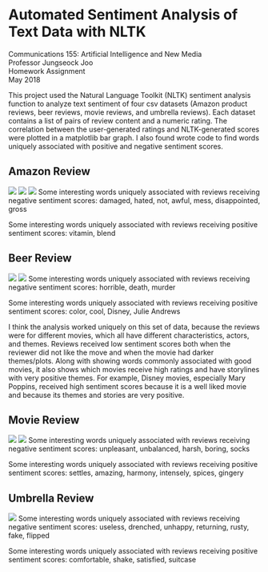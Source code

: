 # Automated Sentiment Analysis of Text Data with NLTK 

Communications 155: Artificial Intelligence and New Media\
Professor Jungseock Joo\
Homework Assignment\
May 2018

This project used the Natural Language Toolkit (NLTK) sentiment analysis function to analyze text sentiment of four csv datasets (Amazon product reviews, beer reviews, movie reviews, and umbrella reviews). Each dataset contains a list of pairs of review content and a numeric rating. The correlation between the  user-generated ratings and NLTK-generated scores were plotted in a matplotlib bar graph. I also found wrote code to find words uniquely associated with positive and negative sentiment scores. 

## Amazon Review 
<img src = "https://kristentang.github.io/photos/sentiment.jpg">
<img src = "https://kristentang.github.io/photos/sentiment11.jpg">
<img src = "https://kristentang.github.io/photos/sentiment111.jpg">
Some interesting words uniquely associated with reviews receiving negative sentiment scores: damaged, hated, not, awful, mess, disappointed, gross

Some interesting words uniquely associated with reviews receiving positive sentiment scores: vitamin, blend


## Beer Review 
<img src = "https://kristentang.github.io/photos/sentiment2.jpg">
<img src = "https://kristentang.github.io/photos/sentiment22.jpg">
Some interesting words uniquely associated with reviews receiving negative sentiment scores: horrible, death, murder

Some interesting words uniquely associated with reviews receiving positive sentiment scores: color, cool, Disney, Julie Andrews

I think the analysis worked uniquely on this set of data, because the reviews were for different movies, which all have different characteristics, actors, and themes. Reviews received low sentiment scores both when the reviewer did not like the move and when the movie had darker themes/plots. Along with showing words commonly associated with good movies, it also shows which movies receive high ratings and have storylines with very positive themes. For example, Disney movies, especially Mary Poppins, received high sentiment scores because it is a well liked movie and because its themes and stories are very positive. 


## Movie Review 
<img src = "https://kristentang.github.io/photos/sentiment3.jpg">
<img src = "https://kristentang.github.io/photos/sentiment33.jpg">
Some interesting words uniquely associated with reviews receiving negative sentiment scores: unpleasant, unbalanced, harsh, boring, socks

Some interesting words uniquely associated with reviews receiving positive sentiment scores: settles, amazing, harmony, intensely, spices, gingery


## Umbrella Review 
<img src = "https://kristentang.github.io/photos/sentiment4.jpg">
Some interesting words uniquely associated with reviews receiving negative sentiment scores: useless, drenched, unhappy, returning, rusty, fake, flipped

Some interesting words uniquely associated with reviews receiving positive sentiment scores: comfortable, shake, satisfied, suitcase
